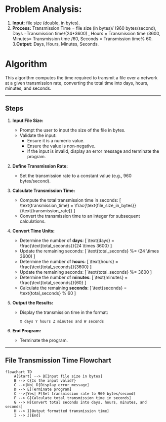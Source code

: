 # Problem Analysis:
1. **Input:**  file size (double, in bytes).
2. **Process:** Transmission Time = file size (in bytes)/ (960 bytes/second), Days =Transmission time/(24*3600) , Hours = Transmission time /3600, Minutes= Transmission time /60, Seconds = Transmission time% 60.
3.**Output:** Days, Hours, Minutes, Seconds.
   
# Algorithm

This algorithm computes the time required to transmit a file over a network at a given transmission rate, converting the total time into days, hours, minutes, and seconds.

---

## Steps

1. **Input File Size:**
   - Prompt the user to input the size of the file in bytes.
   - Validate the input:
     - Ensure it is a numeric value.
     - Ensure the value is non-negative.
     - If the input is invalid, display an error message and terminate the program.

2. **Define Transmission Rate:**
   - Set the transmission rate to a constant value (e.g., 960 bytes/second).

3. **Calculate Transmission Time:**
   - Compute the total transmission time in seconds:
     \[
     \text{transmission\_time} = \frac{\text{file\_size\_in\_bytes}}{\text{transmission\_rate}}
     \]
   - Convert the transmission time to an integer for subsequent calculations.

4. **Convert Time Units:**
   - Determine the number of **days**:
     \[
     \text{days} = \frac{\text{total\_seconds}}{24 \times 3600}
     \]
   - Update the remaining seconds:
     \[
     \text{total\_seconds} \%= (24 \times 3600)
     \]
   - Determine the number of **hours**:
     \[
     \text{hours} = \frac{\text{total\_seconds}}{3600}
     \]
   - Update the remaining seconds:
     \[
     \text{total\_seconds} \%= 3600
     \]
   - Determine the number of **minutes**:
     \[
     \text{minutes} = \frac{\text{total\_seconds}}{60}
     \]
   - Calculate the remaining **seconds**:
     \[
     \text{seconds} = \text{total\_seconds} \% 60
     \]

5. **Output the Results:**
   - Display the transmission time in the format:
     ```
     X days Y hours Z minutes and W seconds
     ```

6. **End Program:**
   - Terminate the program.

---



## File Transmission Time Flowchart

```mermaid
flowchart TD
    A[Start] --> B[Input file size in bytes]
    B --> C{Is the input valid?}
    C -->|No| D[Display error message]
    D --> E[Terminate program]
    C -->|Yes| F[Set transmission rate to 960 bytes/second]
    F --> G[Calculate total transmission time in seconds]
    G --> H[Convert total seconds into days, hours, minutes, and seconds]
    H --> I[Output formatted transmission time]
    I --> J[End]
